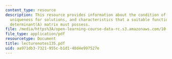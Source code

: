 ```yaml
---
content_type: resource
description: This resource provides information about the condition of existence and
  uniqueness for solutions, and characteristics that a suitable functional form of
  determinant(A) matrix must possess.
file: /media/https%3A/open-learning-course-data-rc.s3.amazonaws.com/10-34-numerical-methods-applied-to-chemical-engineering-fall-2005/aa971db37321955cb1d148d4e997527e_lecturenotes135.pdf
file_type: application/pdf
resourcetype: Document
title: lecturenotes135.pdf
uid: aa971db3-7321-955c-b1d1-48d4e997527e
---
```

